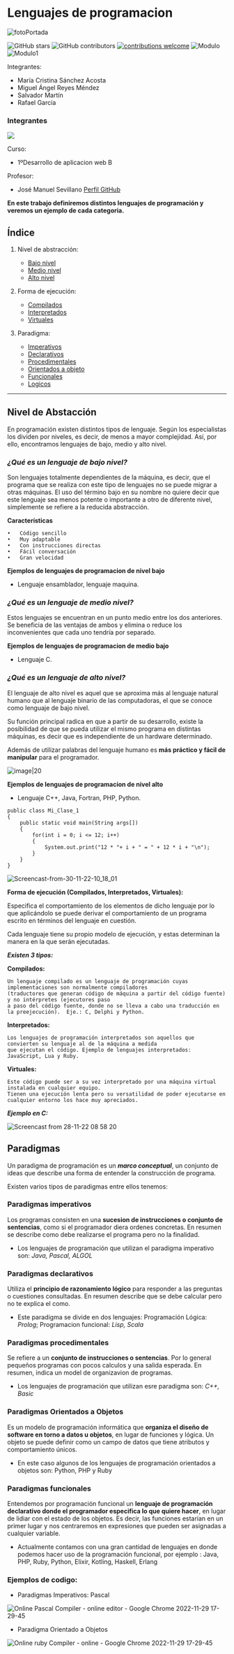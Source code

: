 
# Lenguajes de programacion



[portada]:https://ecdisis.com/wp-content/uploads/2021/01/02-Lenguaje-de-programacio%CC%81n-1024x591.jpeg

![fotoPortada][portada]

![GitHub stars](https://img.shields.io/github/stars/migreydev/EntornosDeDesarrollo)
![GitHub contributors](https://img.shields.io/github/contributors/migreydev/EntornosDeDesarrollo)
[![contributions welcome](https://img.shields.io/badge/contributions-welcome-brightgreen.svg?style=flat)](https://github.com/migreydev/EntornosDeDesarrollo)
![Modulo](https://img.shields.io/badge/Entorno%20Desarrollo-1%20B-yellowgreen)
![Modulo1](https://img.shields.io/badge/Lenguajes%20de%20Programacion-UD01-critical)

Integrantes: 
- María Cristina Sánchez Acosta
- Miguel Ángel Reyes Méndez
- Salvador Martín
- Rafael García

### Integrantes

<a href = "https://github.com/migreydev/EntornosDeDesarrollo/tree/main/UD01/graphs/contributors">
   <img src = "https://contrib.rocks/image?repo=migreydev/EntornosDeDesarrollo"/>
 </a>


Curso:

- 1ºDesarrollo de aplicacion web B

Profesor:
- José Manuel Sevillano 
[Perfil GitHub](https://github.com/jms3du)

**En este trabajo definiremos distintos lenguajes de programación y veremos un ejemplo de cada categoria.**


## Índice
1. Nivel de abstracción:
	* [Bajo nivel](#bajonivel)
	* [Medio nivel](#medionivel)
	* [Alto nivel](#altonivel)
	
2. Forma de ejecución:
	* [Compilados](#compilados)
	* [Interpretados](#interpretados)
	* [Virtuales](#virtuales)
3. Paradigma:
	* [Imperativos](#imperativos)
	* [Declarativos](#declarativos)
	* [Procedimentales](#procedimentales)
	* [Orientados a objeto](#orientados)
	* [Funcionales](#funcionales)
	* [Logicos](#logicos)
***

## **Nivel de Abstacción**
En programación existen distintos tipos de lenguaje. Según los especialistas los dividen por niveles, es decir, de menos a mayor complejidad. Así, por ello, encontramos lenguajes de bajo, medio y alto nivel.

### ***¿Qué es un lenguaje de bajo nivel?***

Son lenguajes totalmente dependientes de la máquina, es decir, que el programa que se realiza con este tipo de lenguajes no se puede migrar a otras máquinas. El uso del término bajo en su nombre no quiere decir que este lenguaje sea menos potente o importante a otro de diferente nivel, simplemente se refiere a la reducida abstracción.

**Características**

    •	Código sencillo
    •	Muy adaptable
    •	Con instrucciones directas
    •	Fácil conversación
    •	Gran velocidad

**Ejemplos de lenguajes de programacion de nivel bajo**
- Lenguaje ensamblador, lenguaje maquina.

### ***¿Qué es un lenguaje de medio nivel?***

Estos lenguajes se encuentran en un punto medio entre los dos anteriores. Se beneficia de las ventajas de ambos y elimina o reduce los inconvenientes que cada uno tendría por separado.

**Ejemplos de lenguajes de programacion de medio bajo**
- Lenguaje C.

### ***¿Qué es un lenguaje de alto nivel?***

El lenguaje de alto nivel es aquel que se aproxima más al lenguaje natural humano que al lenguaje binario de las computadoras, el que se conoce como lenguaje de bajo nivel.

Su función principal radica en que a partir de su desarrollo, existe la posibilidad de que se pueda utilizar el mismo programa en distintas máquinas, es decir que es independiente de un hardware determinado. 

Además de utilizar palabras del lenguaje humano es **más práctico y fácil de manipular** para el programador.

![image|20](https://user-images.githubusercontent.com/49988347/204129692-c5d8a2a6-8e47-40dc-9b82-c7d9d57ad917.png)


**Ejemplos de lenguajes de programacion de nivel alto**
- Lenguaje C++, Java, Fortran, PHP, Python.

```
public class Mi_Clase_1
{
    public static void main(String args[])
    {
        for(int i = 0; i <= 12; i++)
        {
            System.out.print("12 * "+ i + " = " + 12 * i + "\n");
        }
    }
}
```

![Screencast-from-30-11-22-10_18_01](https://user-images.githubusercontent.com/49988347/204758212-7e75307d-fac2-49a6-b210-941161eaeada.gif)



**Forma de ejecución (Compilados, Interpretados, Virtuales):**
 
Especifica el comportamiento de los elementos de dicho lenguaje por lo que aplicándolo se puede derivar el comportamiento de un programa escrito en términos del lenguaje en cuestión.

Cada lenguaje tiene su propio modelo de ejecución, y estas determinan la manera en la que serán ejecutadas.

**_Existen 3 tipos:_**


**Compilados:**

    Un lenguaje compilado es un lenguaje de programación cuyas implementaciones son normalmente compiladores 
    (traductores que generan código de máquina a partir del código fuente) y no intérpretes (ejecutores paso 
    a paso del código fuente, donde no se lleva a cabo una traducción en la preejecución).  Eje.: C, Delphi y Python.


**Interpretados:**

    Los lenguajes de programación interpretados son aquellos que convierten su lenguaje al de la máquina a medida 
    que ejecutan el código. Ejemplo de lenguajes interpretados: JavaScript, Lua y Ruby.


**Virtuales:**

    Este código puede ser a su vez interpretado por una máquina virtual instalada en cualquier equipo. 
    Tienen una ejecución lenta pero su versatilidad de poder ejecutarse en cualquier entorno los hace muy apreciados.

**_Ejemplo en C:_**

![Screencast from 28-11-22 08 58 20](https://user-images.githubusercontent.com/115449960/204224638-269b1381-3a70-4540-bf89-c7a20d558593.gif)

## Paradigmas

Un paradigma de programación es un ***marco conceptual***, un conjunto de ideas que describe una forma de entender la construcción de programa.

Existen varios tipos de paradigmas entre ellos tenemos:

### Paradigmas imperativos

Los programas consisten en una **sucesion de instrucciones o conjunto de sentencias**, como si el programador diera ordenes concretas. En resumen se describe como debe realizarse el programa pero no la finalidad.
  - Los lenguajes de programación que utilizan el paradigma imperativo son: _Java, Pascal, ALGOL_
  
### Paradigmas declarativos

Utiliza el **principio de razonamiento lógico** para responder a las preguntas o cuestiones consultadas. En resumen describe que se debe calcular pero no te explica el como.
  - Este paradigma se divide en dos lenguajes: Programación Lógica: _Prolog_; Programacion funcional: _Lisp, Scala_
  
### Paradigmas procedimentales

Se refiere a un **conjunto de instrucciones o sentencias**. Por lo general pequeños programas con pocos calculos y una salida esperada. En resumen, indica un model de organizavion de programas.
  - Los lenguajes de programación que utilizan esre paradigma son: _C++, Basic_
  
### Paradigmas Orientados a Objetos

Es un modelo de programación informática que **organiza el diseño de software en torno a datos u objetos**, en lugar de funciones y lógica. Un objeto se puede definir como un campo de datos que tiene atributos y comportamiento únicos.
  - En este caso algunos de los lenguajes de programación orientados a objetos son: Python, PHP y Ruby
  
### Paradigmas funcionales

Entendemos por programación funcional un **lenguaje de programación declarativo donde el programador especifica lo que quiere hacer**, en lugar de lidiar con el estado de los objetos. Es decir, las funciones estarían en un primer lugar y nos centraremos en expresiones que pueden ser asignadas a cualquier variable.
  - Actualmente contamos con una gran cantidad de lenguajes en donde podemos hacer uso de la programación funcional, por ejemplo :
Java, PHP, Ruby, Python, Elixir, Kotling, Haskell, Erlang

### Ejemplos de codigo:

- Paradigmas Imperativos: Pascal

![Online Pascal Compiler - online editor - Google Chrome 2022-11-29 17-29-45](https://user-images.githubusercontent.com/84182326/204587834-2136147f-9615-4901-93f2-f23f7b78d917.gif)

- Paradigma Orientado a Objetos 

![Online ruby Compiler - online  - Google Chrome 2022-11-29 17-29-45](https://raw.githubusercontent.com/Smartin0312/foto/main/GDB%20online%20Debugger%20_%20Compiler%20-%20Code%2C%20Compile%2C%20Run%2C%20Debug%20online%20C%2C%20C%2B%2B%20-%20Google%20Chrome%202022-12-02%2009-05-37_Trim.gif?token=GHSAT0AAAAAAB2AZXETKVL3EFLALGYTTZQAY4JWTKA)



